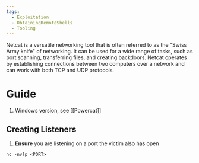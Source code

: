 ```yaml
---
tags:
  - Exploitation
  - ObtainingRemoteShells
  - Tooling
---
```

Netcat is a versatile networking tool that is often referred to as the "Swiss Army knife" of networking. It can be used for a wide range of tasks, such as port scanning, transferring files, and creating backdoors. Netcat operates by establishing connections between two computers over a network and can work with both TCP and UDP protocols.

# Guide

1. Windows version, see [[Powercat]]
## Creating Listeners

1. **Ensure** you are listening on a port the victim also has open

```
nc -nvlp <PORT> 
```